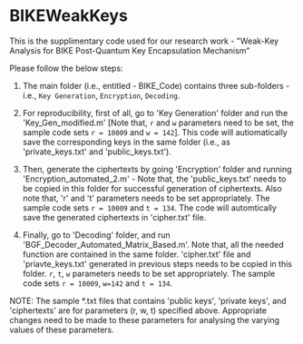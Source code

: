 # BIKEWeakKeys

This is the supplimentary code used for our research work - "Weak-Key Analysis for BIKE Post-Quantum Key Encapsulation Mechanism"

Please follow the below steps:

1. The main folder (i.e., entitled - BIKE_Code) contains three sub-folders - i.e., `Key Generation`, `Encryption`, `Decoding`.

2. For reproducibility, first of all, go to 'Key Generation' folder and run the 'Key_Gen_modified.m' [Note that, `r` and `w` parameters need to be set, the sample code sets `r = 10009` and `w = 142`]. This code will autiomatically save the corresponding keys in the same folder (i.e., as 'private_keys.txt' and 'public_keys.txt').

3. Then, generate the ciphertexts by going 'Encryption' folder and running 'Encryption_automated_2.m' - Note that, the 'public_keys.txt' needs to be copied in this folder for successful generation of ciphertexts. Also note that, 'r' and 't' parameters needs to be set appropriately. The sample code sets `r = 10009` and `t = 134`.
The code will automtically save the generated ciphertexts in 'cipher.txt' file.

4. Finally, go to 'Decoding' folder, and run 'BGF_Decoder_Automated_Matrix_Based.m'. Note that, all the needed function are contained in the same folder. 'cipher.txt' file 
and 'priavte_keys.txt' generated in previous steps needs to be copied in this folder. `r`, `t`, `w` parameters needs to be set appropriately. The sample code
sets `r = 10009`, `w=142` and `t = 134`.


NOTE: The sample *.txt files that contains 'public keys', 'private keys', and 'ciphertexts' are for parameters (r, w, t) specified above. Appropriate changes need to be made to these parameters for analysing the varying values of these parameters. 
